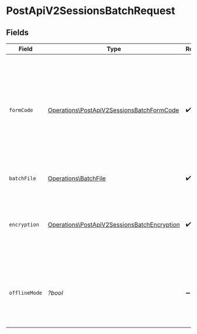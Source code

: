 # PostApiV2SessionsBatchRequest


## Fields

| Field                                                                                                                                                                      | Type                                                                                                                                                                       | Required                                                                                                                                                                   | Description                                                                                                                                                                |
| -------------------------------------------------------------------------------------------------------------------------------------------------------------------------- | -------------------------------------------------------------------------------------------------------------------------------------------------------------------------- | -------------------------------------------------------------------------------------------------------------------------------------------------------------------------- | -------------------------------------------------------------------------------------------------------------------------------------------------------------------------- |
| `formCode`                                                                                                                                                                 | [Operations\PostApiV2SessionsBatchFormCode](../../Models/Operations/PostApiV2SessionsBatchFormCode.md)                                                                     | :heavy_check_mark:                                                                                                                                                         | Schemat faktur wysyłanych w ramach sesji.<br/><br/>Obsługiwane schematy:<br/>\| SystemCode \| SchemaVersion \| Value \|<br/>\| --- \| --- \| --- \|<br/>\| FA (2) \| 1-0E \| FA \|<br/>\| FA (3) \| 1-0E \| FA \|<br/> |
| `batchFile`                                                                                                                                                                | [Operations\BatchFile](../../Models/Operations/BatchFile.md)                                                                                                               | :heavy_check_mark:                                                                                                                                                         | Informacje o przesyłanej paczce faktur.                                                                                                                                    |
| `encryption`                                                                                                                                                               | [Operations\PostApiV2SessionsBatchEncryption](../../Models/Operations/PostApiV2SessionsBatchEncryption.md)                                                                 | :heavy_check_mark:                                                                                                                                                         | Symetryczny klucz szyfrujący plik paczki, zaszyfrowany kluczem publicznym Ministerstwa Finansów.                                                                           |
| `offlineMode`                                                                                                                                                              | *?bool*                                                                                                                                                                    | :heavy_minus_sign:                                                                                                                                                         | Określa, czy podatnik deklaruje tryb fakurowania "offline" dla dokumentów przesyłanych w sesji wsadowej.                                                                   |